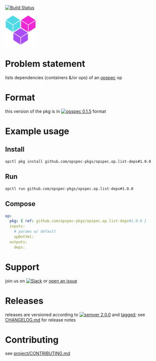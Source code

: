 [![Build Status](https://travis-ci.org/opspec-pkgs/opspec.op.list-deps.svg?branch=master)](https://travis-ci.org/opspec-pkgs/opspec.op.list-deps)

<img src="icon.svg" alt="icon" height="100px">

# Problem statement

lists dependencies (containers &/or ops) of an [opspec](https://opspec.io) op

# Format

this version of the pkg is in [![opspec 0.1.5](https://img.shields.io/badge/opspec-0.1.5-brightgreen.svg?colorA=6b6b6b&colorB=fc16be)](https://opspec.io/0.1.5/packages.html) format

# Example usage

## Install

```shell
opctl pkg install github.com/opspec-pkgs/opspec.op.list-deps#1.0.0
```

## Run

```
opctl run github.com/opspec-pkgs/opspec.op.list-deps#1.0.0
```

## Compose

```yaml
op:
  pkg: { ref: github.com/opspec-pkgs/opspec.op.list-deps#1.0.0 }
  inputs:
    # params w/ default
    opDotYml:
  outputs:
    deps:
```

# Support

join us on
[![Slack](https://opspec-slackin.herokuapp.com/badge.svg)](https://opspec-slackin.herokuapp.com/)
or
[open an issue](https://github.com/opspec-pkgs/opspec.op.list-deps/issues)

# Releases

releases are versioned according to
[![semver 2.0.0](https://img.shields.io/badge/semver-2.0.0-brightgreen.svg)](http://semver.org/spec/v2.0.0.html)
and [tagged](https://git-scm.com/book/en/v2/Git-Basics-Tagging); see
[CHANGELOG.md](CHANGELOG.md) for release notes

# Contributing

see
[project/CONTRIBUTING.md](https://github.com/opspec-pkgs/project/blob/master/CONTRIBUTING.md)
